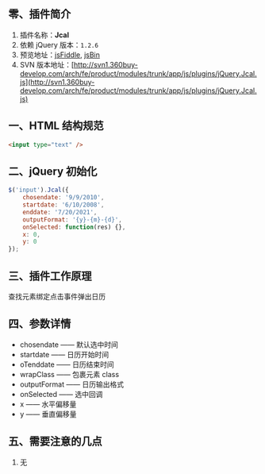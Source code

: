 ## 零、插件简介
1. 插件名称：**Jcal**
2. 依赖 jQuery 版本：`1.2.6`
3. 预览地址：[jsFiddle](http://jsfiddle.net/keelii/axeD9/1/), [jsBin](http://jsbin.com/ONaQeTOZ/3/)
4. SVN 版本地址：[http://svn1.360buy-develop.com/arch/fe/product/modules/trunk/app/js/plugins/jQuery.Jcal.js](http://svn1.360buy-develop.com/arch/fe/product/modules/trunk/app/js/plugins/jQuery.Jcal.js)

## 一、HTML 结构规范
```html
<input type="text" />
```

## 二、jQuery 初始化
```javascript
$('input').Jcal({
    chosendate: '9/9/2010',
    startdate: '6/10/2008',
    enddate: '7/20/2021',
    outputFormat: '{y}-{m}-{d}',
    onSelected: function(res) {},
    x: 0,
    y: 0
});
```

## 三、插件工作原理
查找元素绑定点击事件弹出日历

## 四、参数详情
* chosendate —— 默认选中时间
* startdate  —— 日历开始时间
* oTenddate —— 日历结束时间
* wrapClass —— 包裹元素 class
* outputFormat —— 日历输出格式
* onSelected —— 选中回调
* x —— 水平偏移量
* y —— 垂直偏移量

## 五、需要注意的几点
1. 无
